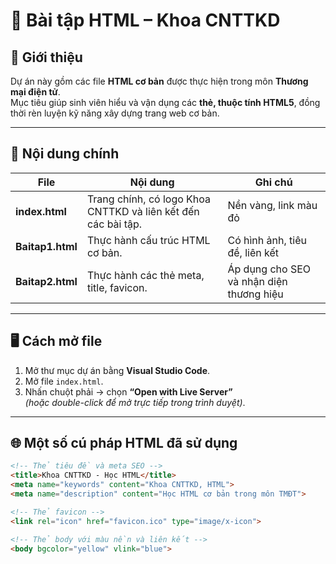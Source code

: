 # 🧩 Bài tập HTML – Khoa CNTTKD

## 📘 Giới thiệu
Dự án này gồm các file **HTML cơ bản** được thực hiện trong môn **Thương mại điện tử**.  
Mục tiêu giúp sinh viên hiểu và vận dụng các **thẻ, thuộc tính HTML5**, đồng thời rèn luyện kỹ năng xây dựng trang web cơ bản.

---

## 🧱 Nội dung chính
| File | Nội dung | Ghi chú |
|------|-----------|---------|
| **index.html** | Trang chính, có logo Khoa CNTTKD và liên kết đến các bài tập. | Nền vàng, link màu đỏ |
| **Baitap1.html** | Thực hành cấu trúc HTML cơ bản. | Có hình ảnh, tiêu đề, liên kết |
| **Baitap2.html** | Thực hành các thẻ meta, title, favicon. | Áp dụng cho SEO và nhận diện thương hiệu |

---

## 🖥️ Cách mở file
1. Mở thư mục dự án bằng **Visual Studio Code**.  
2. Mở file `index.html`.  
3. Nhấn chuột phải → chọn **“Open with Live Server”**  
   *(hoặc double-click để mở trực tiếp trong trình duyệt)*.

---

## 🌐 Một số cú pháp HTML đã sử dụng
```html
<!-- Thẻ tiêu đề và meta SEO -->
<title>Khoa CNTTKD - Học HTML</title>
<meta name="keywords" content="Khoa CNTTKD, HTML">
<meta name="description" content="Học HTML cơ bản trong môn TMĐT">

<!-- Thẻ favicon -->
<link rel="icon" href="favicon.ico" type="image/x-icon">

<!-- Thẻ body với màu nền và liên kết -->
<body bgcolor="yellow" vlink="blue">
